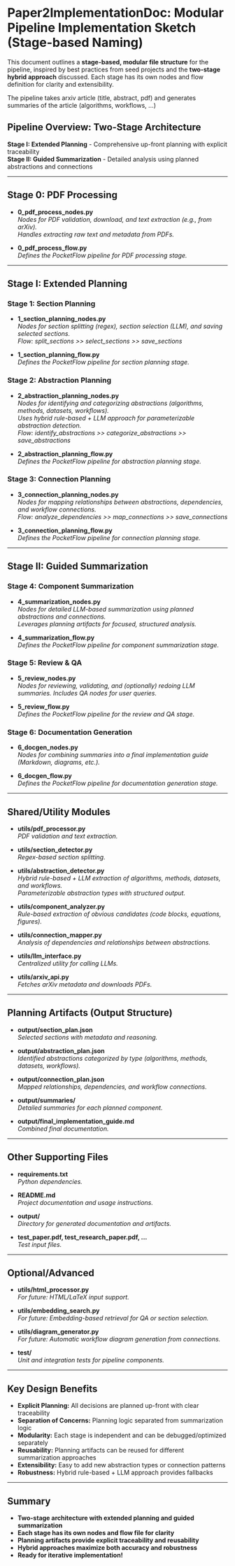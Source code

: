 # Paper2ImplementationDoc: Modular Pipeline Implementation Sketch (Stage-based Naming)

This document outlines a **stage-based, modular file structure** for the pipeline, inspired by best practices from seed projects and the **two-stage hybrid approach** discussed. Each stage has its own nodes and flow definition for clarity and extensibility.

The pipeline takes arxiv article (title, abstract, pdf) and generates summaries of the article (algorithms, workflows, ...) 

## **Pipeline Overview: Two-Stage Architecture**

**Stage I: Extended Planning** - Comprehensive up-front planning with explicit traceability  
**Stage II: Guided Summarization** - Detailed analysis using planned abstractions and connections

---

## **Stage 0: PDF Processing**

- **0_pdf_process_nodes.py**  
  _Nodes for PDF validation, download, and text extraction (e.g., from arXiv)._  
  _Handles extracting raw text and metadata from PDFs._

- **0_pdf_process_flow.py**  
  _Defines the PocketFlow pipeline for PDF processing stage._

---

## **Stage I: Extended Planning**

### **Stage 1: Section Planning**

- **1_section_planning_nodes.py**  
  _Nodes for section splitting (regex), section selection (LLM), and saving selected sections._  
  _Flow: split_sections >> select_sections >> save_sections_

- **1_section_planning_flow.py**  
  _Defines the PocketFlow pipeline for section planning stage._

### **Stage 2: Abstraction Planning**

- **2_abstraction_planning_nodes.py**  
  _Nodes for identifying and categorizing abstractions (algorithms, methods, datasets, workflows)._  
  _Uses hybrid rule-based + LLM approach for parameterizable abstraction detection._  
  _Flow: identify_abstractions >> categorize_abstractions >> save_abstractions_

- **2_abstraction_planning_flow.py**  
  _Defines the PocketFlow pipeline for abstraction planning stage._

### **Stage 3: Connection Planning**

- **3_connection_planning_nodes.py**  
  _Nodes for mapping relationships between abstractions, dependencies, and workflow connections._  
  _Flow: analyze_dependencies >> map_connections >> save_connections_

- **3_connection_planning_flow.py**  
  _Defines the PocketFlow pipeline for connection planning stage._

---

## **Stage II: Guided Summarization**

### **Stage 4: Component Summarization**

- **4_summarization_nodes.py**  
  _Nodes for detailed LLM-based summarization using planned abstractions and connections._  
  _Leverages planning artifacts for focused, structured analysis._

- **4_summarization_flow.py**  
  _Defines the PocketFlow pipeline for component summarization stage._

### **Stage 5: Review & QA**

- **5_review_nodes.py**  
  _Nodes for reviewing, validating, and (optionally) redoing LLM summaries. Includes QA nodes for user queries._

- **5_review_flow.py**  
  _Defines the PocketFlow pipeline for the review and QA stage._

### **Stage 6: Documentation Generation**

- **6_docgen_nodes.py**  
  _Nodes for combining summaries into a final implementation guide (Markdown, diagrams, etc.)._

- **6_docgen_flow.py**  
  _Defines the PocketFlow pipeline for documentation generation stage._

---

## **Shared/Utility Modules**

- **utils/pdf_processor.py**  
  _PDF validation and text extraction._

- **utils/section_detector.py**  
  _Regex-based section splitting._

- **utils/abstraction_detector.py**  
  _Hybrid rule-based + LLM extraction of algorithms, methods, datasets, and workflows._  
  _Parameterizable abstraction types with structured output._

- **utils/component_analyzer.py**  
  _Rule-based extraction of obvious candidates (code blocks, equations, figures)._

- **utils/connection_mapper.py**  
  _Analysis of dependencies and relationships between abstractions._

- **utils/llm_interface.py**  
  _Centralized utility for calling LLMs._

- **utils/arxiv_api.py**  
  _Fetches arXiv metadata and downloads PDFs._

---

## **Planning Artifacts (Output Structure)**

- **output/section_plan.json**  
  _Selected sections with metadata and reasoning._

- **output/abstraction_plan.json**  
  _Identified abstractions categorized by type (algorithms, methods, datasets, workflows)._

- **output/connection_plan.json**  
  _Mapped relationships, dependencies, and workflow connections._

- **output/summaries/**  
  _Detailed summaries for each planned component._

- **output/final_implementation_guide.md**  
  _Combined final documentation._

---

## **Other Supporting Files**

- **requirements.txt**  
  _Python dependencies._

- **README.md**  
  _Project documentation and usage instructions._

- **output/**  
  _Directory for generated documentation and artifacts._

- **test_paper.pdf, test_research_paper.pdf, ...**  
  _Test input files._

---

## **Optional/Advanced**

- **utils/html_processor.py**  
  _For future: HTML/LaTeX input support._

- **utils/embedding_search.py**  
  _For future: Embedding-based retrieval for QA or section selection._

- **utils/diagram_generator.py**  
  _For future: Automatic workflow diagram generation from connections._

- **test/**  
  _Unit and integration tests for pipeline components._

---

## **Key Design Benefits**

- **Explicit Planning:** All decisions are planned up-front with clear traceability
- **Separation of Concerns:** Planning logic separated from summarization logic  
- **Modularity:** Each stage is independent and can be debugged/optimized separately
- **Reusability:** Planning artifacts can be reused for different summarization approaches
- **Extensibility:** Easy to add new abstraction types or connection patterns
- **Robustness:** Hybrid rule-based + LLM approach provides fallbacks

---

## **Summary**

- **Two-stage architecture with extended planning and guided summarization**
- **Each stage has its own nodes and flow file for clarity**
- **Planning artifacts provide explicit traceability and reusability**
- **Hybrid approaches maximize both accuracy and robustness**
- **Ready for iterative implementation!** 